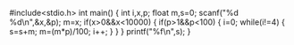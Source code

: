 #include<stdio.h>
int main()
{
int i,x,p;
float m,s=0;
scanf("%d %d\n",&x,&p);
m=x;
if(x>0&&x<10000)
{
if(p>1&&p<100)
{
i=0;
while(i!=4)
{
s=s+m;
m=(m*p)/100;
i++;
}
}
}
printf("%f\n",s);
}

